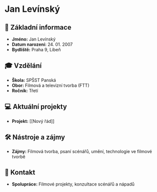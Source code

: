 # Jan Levínský

## 📌 Základní informace

- **Jméno:** Jan Levínský  
- **Datum narození:** 24. 01. 2007  
- **Bydliště:** Praha 9, Libeň  

## 🎓 Vzdělání

- **Škola:** SPŠST Panská  
- **Obor:** Filmová a televizní tvorba (FTT)  
- **Ročník:** Třetí  

## 💻 Aktuální projekty

- **Projekt:** [[Nový řád]]

## 🛠️ Nástroje a zájmy

- **Zájmy:** Filmová tvorba, psaní scénářů, umění, technologie ve filmové tvorbě  

## 🤝 Kontakt

- **Spolupráce:** Filmové projekty, konzultace scénářů a nápadů
